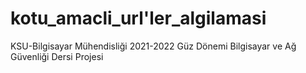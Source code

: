 # kotu_amacli_url'ler_algilamasi
KSU-Bilgisayar Mühendisliği 2021-2022 Güz Dönemi Bilgisayar ve Ağ Güvenliği Dersi Projesi
